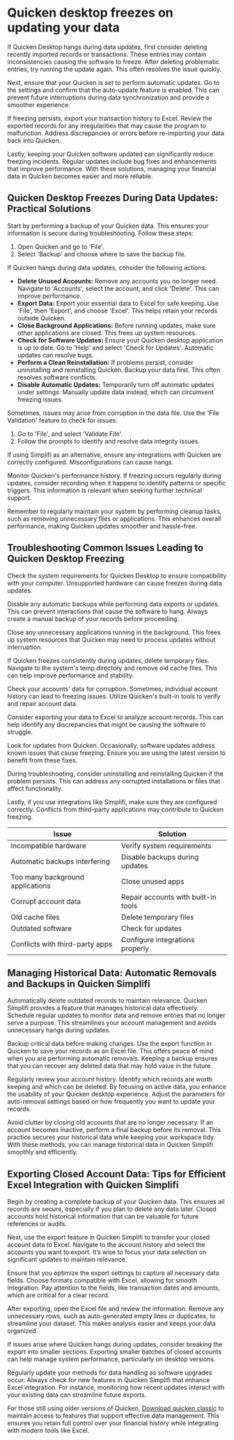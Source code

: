 Quicken desktop freezes on updating your data
=============================================

If Quicken Desktop hangs during data updates, first consider deleting recently imported records or transactions. These entries may contain inconsistencies causing the software to freeze. After deleting problematic entries, try running the update again. This often resolves the issue quickly.

Next, ensure that your Quicken is set to perform automatic updates. Go to the settings and confirm that the auto-update feature is enabled. This can prevent future interruptions during data synchronization and provide a smoother experience.

If freezing persists, export your transaction history to Excel. Review the exported records for any irregularities that may cause the program to malfunction. Address discrepancies or errors before re-importing your data back into Quicken.

Lastly, keeping your Quicken software updated can significantly reduce freezing incidents. Regular updates include bug fixes and enhancements that improve performance. With these solutions, managing your financial data in Quicken becomes easier and more reliable.

Quicken Desktop Freezes During Data Updates: Practical Solutions
----------------------------------------------------------------

Start by performing a backup of your Quicken data. This ensures your information is secure during troubleshooting. Follow these steps:

1. Open Quicken and go to 'File'.
2. Select 'Backup' and choose where to save the backup file.

If Quicken hangs during data updates, consider the following actions:

* **Delete Unused Accounts:** Remove any accounts you no longer need. Navigate to 'Accounts', select the account, and click 'Delete'. This can improve performance.
* **Export Data:** Export your essential data to Excel for safe keeping. Use 'File', then 'Export', and choose 'Excel'. This helps retain your records outside Quicken.
* **Close Background Applications:** Before running updates, make sure other applications are closed. This frees up system resources.
* **Check for Software Updates:** Ensure your Quicken desktop application is up to date. Go to 'Help' and select 'Check for Updates'. Automatic updates can resolve bugs.
* **Perform a Clean Reinstallation:** If problems persist, consider uninstalling and reinstalling Quicken. Backup your data first. This often resolves software conflicts.
* **Disable Automatic Updates:** Temporarily turn off automatic updates under settings. Manually update data instead, which can circumvent freezing issues.

Sometimes, issues may arise from corruption in the data file. Use the 'File Validation' feature to check for issues:

1. Go to 'File', and select 'Validate File'.
2. Follow the prompts to identify and resolve data integrity issues.

If using Simplifi as an alternative, ensure any integrations with Quicken are correctly configured. Misconfigurations can cause hangs.

Monitor Quicken's performance history. If freezing occurs regularly during updates, consider recording when it happens to identify patterns or specific triggers. This information is relevant when seeking further technical support.

Remember to regularly maintain your system by performing cleanup tasks, such as removing unnecessary files or applications. This enhances overall performance, making Quicken updates smoother and hassle-free.

Troubleshooting Common Issues Leading to Quicken Desktop Freezing
-----------------------------------------------------------------

Check the system requirements for Quicken Desktop to ensure compatibility with your computer. Unsupported hardware can cause freezes during data updates.

Disable any automatic backups while performing data exports or updates. This can prevent interactions that cause the software to hang. Always create a manual backup of your records before proceeding.

Close any unnecessary applications running in the background. This frees up system resources that Quicken may need to process updates without interruption.

If Quicken freezes consistently during updates, delete temporary files. Navigate to the system's temp directory and remove old cache files. This can help improve performance and stability.

Check your accounts' data for corruption. Sometimes, individual account history can lead to freezing issues. Utilize Quicken's built-in tools to verify and repair account data.

Consider exporting your data to Excel to analyze account records. This can help identify any discrepancies that might be causing the software to struggle.

Look for updates from Quicken. Occasionally, software updates address known issues that cause freezing. Ensure you are using the latest version to benefit from these fixes.

During troubleshooting, consider uninstalling and reinstalling Quicken if the problem persists. This can address any corrupted installations or files that affect functionality.

Lastly, if you use integrations like Simplifi, make sure they are configured correctly. Conflicts from third-party applications may contribute to Quicken freezing.

| Issue | Solution |
| --- | --- |
| Incompatible hardware | Verify system requirements |
| Automatic backups interfering | Disable backups during updates |
| Too many background applications | Close unused apps |
| Corrupt account data | Repair accounts with built-in tools |
| Old cache files | Delete temporary files |
| Outdated software | Check for updates |
| Conflicts with third-party apps | Configure integrations properly |

Managing Historical Data: Automatic Removals and Backups in Quicken Simplifi
----------------------------------------------------------------------------

Automatically delete outdated records to maintain relevance. Quicken Simplifi provides a feature that manages historical data effectively. Schedule regular updates to monitor data and remove entries that no longer serve a purpose. This streamlines your account management and avoids unnecessary hangs during updates.

Backup critical data before making changes. Use the export function in Quicken to save your records as an Excel file. This offers peace of mind when you are performing automatic removals. Keeping a backup ensures that you can recover any deleted data that may hold value in the future.

Regularly review your account history. Identify which records are worth keeping and which can be deleted. By focusing on active data, you enhance the usability of your Quicken desktop experience. Adjust the parameters for auto-removal settings based on how frequently you want to update your records.

Avoid clutter by closing old accounts that are no longer necessary. If an account becomes inactive, perform a final backup before its removal. This practice secures your historical data while keeping your workspace tidy. With these methods, you can manage historical data in Quicken Simplifi smoothly and efficiently.

Exporting Closed Account Data: Tips for Efficient Excel Integration with Quicken Simplifi
-----------------------------------------------------------------------------------------

Begin by creating a complete backup of your Quicken data. This ensures all records are secure, especially if you plan to delete any data later. Closed accounts hold historical information that can be valuable for future references or audits.

Next, use the export feature in Quicken Simplifi to transfer your closed account data to Excel. Navigate to the account history and select the accounts you want to export. It’s wise to focus your data selection on significant updates to maintain relevance.

Ensure that you optimize the export settings to capture all necessary data fields. Choose formats compatible with Excel, allowing for smooth integration. Pay attention to the fields, like transaction dates and amounts, which are critical for a clear record.

After exporting, open the Excel file and review the information. Remove any unnecessary rows, such as auto-generated empty lines or duplicates, to streamline your dataset. This makes analysis easier and keeps your data organized.

If issues arise where Quicken hangs during updates, consider breaking the export into smaller sections. Exporting smaller batches of closed accounts can help manage system performance, particularly on desktop versions.

Regularly update your methods for data handling as software upgrades occur. Always check for new features in Quicken Simplifi that enhance Excel integration. For instance, monitoring how recent updates interact with your existing data can streamline future exports.

For those still using older versions of Quicken, [Download quicken classic](https://github.com/acgyeflexre1983/probable-telegram) to maintain access to features that support effective data management. This ensures you retain full control over your financial history while integrating with modern tools like Excel.
